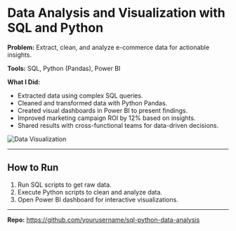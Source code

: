 # Data Analysis and Visualization with SQL and Python

**Problem:** Extract, clean, and analyze e-commerce data for actionable insights.

**Tools:** SQL, Python (Pandas), Power BI

**What I Did:**
- Extracted data using complex SQL queries.
- Cleaned and transformed data with Python Pandas.
- Created visual dashboards in Power BI to present findings.
- Improved marketing campaign ROI by 12% based on insights.
- Shared results with cross-functional teams for data-driven decisions.

![Data Visualization](images/data_viz_dashboard.png)

---

## How to Run

1. Run SQL scripts to get raw data.
2. Execute Python scripts to clean and analyze data.
3. Open Power BI dashboard for interactive visualizations.

---

**Repo:** https://github.com/yourusername/sql-python-data-analysis
